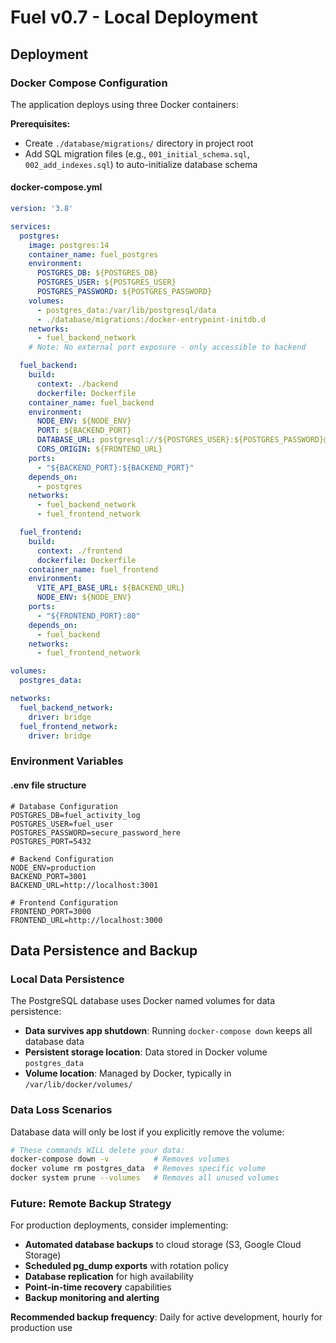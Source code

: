 # Fuel v0.7 - Local Deployment

## Deployment

### Docker Compose Configuration

The application deploys using three Docker containers:

**Prerequisites:**
- Create `./database/migrations/` directory in project root
- Add SQL migration files (e.g., `001_initial_schema.sql`, `002_add_indexes.sql`) to auto-initialize database schema

#### docker-compose.yml
```yaml
version: '3.8'

services:
  postgres:
    image: postgres:14
    container_name: fuel_postgres
    environment:
      POSTGRES_DB: ${POSTGRES_DB}
      POSTGRES_USER: ${POSTGRES_USER}
      POSTGRES_PASSWORD: ${POSTGRES_PASSWORD}
    volumes:
      - postgres_data:/var/lib/postgresql/data
      - ./database/migrations:/docker-entrypoint-initdb.d
    networks:
      - fuel_backend_network
    # Note: No external port exposure - only accessible to backend

  fuel_backend:
    build:
      context: ./backend
      dockerfile: Dockerfile
    container_name: fuel_backend
    environment:
      NODE_ENV: ${NODE_ENV}
      PORT: ${BACKEND_PORT}
      DATABASE_URL: postgresql://${POSTGRES_USER}:${POSTGRES_PASSWORD}@postgres:5432/${POSTGRES_DB}
      CORS_ORIGIN: ${FRONTEND_URL}
    ports:
      - "${BACKEND_PORT}:${BACKEND_PORT}"
    depends_on:
      - postgres
    networks:
      - fuel_backend_network
      - fuel_frontend_network

  fuel_frontend:
    build:
      context: ./frontend
      dockerfile: Dockerfile
    container_name: fuel_frontend
    environment:
      VITE_API_BASE_URL: ${BACKEND_URL}
      NODE_ENV: ${NODE_ENV}
    ports:
      - "${FRONTEND_PORT}:80"
    depends_on:
      - fuel_backend
    networks:
      - fuel_frontend_network

volumes:
  postgres_data:

networks:
  fuel_backend_network:
    driver: bridge
  fuel_frontend_network:
    driver: bridge
```

### Environment Variables

#### .env file structure
```
# Database Configuration
POSTGRES_DB=fuel_activity_log
POSTGRES_USER=fuel_user
POSTGRES_PASSWORD=secure_password_here
POSTGRES_PORT=5432

# Backend Configuration
NODE_ENV=production
BACKEND_PORT=3001
BACKEND_URL=http://localhost:3001

# Frontend Configuration
FRONTEND_PORT=3000
FRONTEND_URL=http://localhost:3000
```

## Data Persistence and Backup

### Local Data Persistence
The PostgreSQL database uses Docker named volumes for data persistence:

- **Data survives app shutdown**: Running `docker-compose down` keeps all database data
- **Persistent storage location**: Data stored in Docker volume `postgres_data`
- **Volume location**: Managed by Docker, typically in `/var/lib/docker/volumes/`

### Data Loss Scenarios
Database data will only be lost if you explicitly remove the volume:
```bash
# These commands WILL delete your data:
docker-compose down -v          # Removes volumes
docker volume rm postgres_data  # Removes specific volume
docker system prune --volumes   # Removes all unused volumes
```

### Future: Remote Backup Strategy
For production deployments, consider implementing:

- **Automated database backups** to cloud storage (S3, Google Cloud Storage)
- **Scheduled pg_dump exports** with rotation policy
- **Database replication** for high availability
- **Point-in-time recovery** capabilities
- **Backup monitoring and alerting**

**Recommended backup frequency**: Daily for active development, hourly for production use